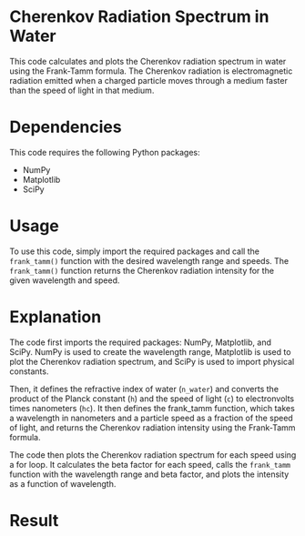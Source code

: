 # Cherenkov Radiation Spectrum in Water
This code calculates and plots the Cherenkov radiation spectrum in water using the Frank-Tamm formula. The Cherenkov radiation is electromagnetic radiation emitted when a charged particle moves through a medium faster than the speed of light in that medium.

# Dependencies
This code requires the following Python packages:

- NumPy
- Matplotlib
- SciPy

# Usage 
To use this code, simply import the required packages and call the `frank_tamm()` function with the desired wavelength range and speeds. The `frank_tamm()` function returns the Cherenkov radiation intensity for the given wavelength and speed.

# Explanation
The code first imports the required packages: NumPy, Matplotlib, and SciPy. NumPy is used to create the wavelength range, Matplotlib is used to plot the Cherenkov radiation spectrum, and SciPy is used to import physical constants.

Then, it defines the refractive index of water (`n_water`) and converts the product of the Planck constant (`h`) and the speed of light (`c`) to electronvolts times nanometers (`hc`). It then defines the frank_tamm function, which takes a wavelength in nanometers and a particle speed as a fraction of the speed of light, and returns the Cherenkov radiation intensity using the Frank-Tamm formula.

The code then plots the Cherenkov radiation spectrum for each speed using a for loop. It calculates the beta factor for each speed, calls the `frank_tamm` function with the wavelength range and beta factor, and plots the intensity as a function of wavelength.
 # Result
 
